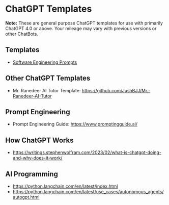 # ChatGPT Templates
**Note:** These are general purpose ChatGPT templates for use with primarily ChatGPT 4.0 or above. Your mileage may vary with previous versions or other ChatBots.

## Templates
- [Software Engineering Prompts](software-engineering-prompts.md)

## Other ChatGPT Templates
- Mr. Ranedeer AI Tutor Template: https://github.com/JushBJJ/Mr.-Ranedeer-AI-Tutor

## Prompt Engineering
- Prompt Engineering Guide: https://www.promptingguide.ai/

## How ChatGPT Works
- https://writings.stephenwolfram.com/2023/02/what-is-chatgpt-doing-and-why-does-it-work/

## AI Programming
- https://python.langchain.com/en/latest/index.html
- https://python.langchain.com/en/latest/use_cases/autonomous_agents/autogpt.html